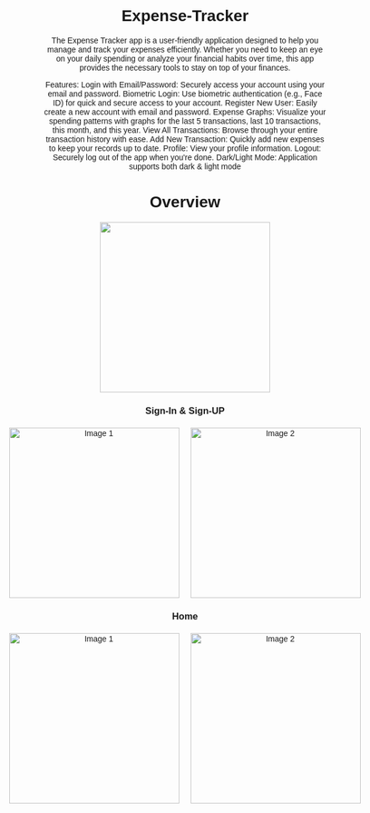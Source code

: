 # Expense-Tracker
The Expense Tracker app is a user-friendly application designed to help you manage and track your expenses efficiently. Whether you need to keep an eye on your daily spending or analyze your financial habits over time, this app provides the necessary tools to stay on top of your finances.

Features:
Login with Email/Password: Securely access your account using your email and password.
Biometric Login: Use biometric authentication (e.g., Face ID) for quick and secure access to your account.
Register New User: Easily create a new account with email and password.
Expense Graphs: Visualize your spending patterns with graphs for the last 5 transactions, last 10 transactions, this month, and this year.
View All Transactions: Browse through your entire transaction history with ease.
Add New Transaction: Quickly add new expenses to keep your records up to date.
Profile: View your profile information.
Logout: Securely log out of the app when you're done.
Dark/Light Mode: Application supports both dark & light mode


<head>
    <meta charset="UTF-8">
    <meta name="viewport" content="width=device-width, initial-scale=1.0">
    <title>Image Display</title>
    <style>
        body {
            font-family: Arial, sans-serif;
            text-align: center;
        }
        .image-container {
            display: flex;
            justify-content: center;
            gap: 20px;
            margin-top: 20px;
        }
        .image-container img {
            width: 300px;
        }
    </style>
</head>
<body>
    <h1>Overview</h1>
    <img src="https://github.com/user-attachments/assets/bb093327-7122-4513-a708-b1c861a82f57" width="300" />
    <h3>Sign-In & Sign-UP</h3>
    <div class="image-container">
        <img src="https://github.com/user-attachments/assets/390d79a2-0978-4def-8f68-e495633175d4" alt="Image 1">
        <img src="https://github.com/user-attachments/assets/3b4408f5-7599-46d0-acf9-c0592181d22b" alt="Image 2">
    </div>
   <h3>Home</h3>
    <div class="image-container">
        <img src="https://github.com/user-attachments/assets/7977a3b7-9964-4ad1-a29a-247d3dbb4495" alt="Image 1">
        <img src="https://github.com/user-attachments/assets/b0314c67-c720-4d04-9cad-be6fa7667ea8" alt="Image 2">
    </div>
</body>
